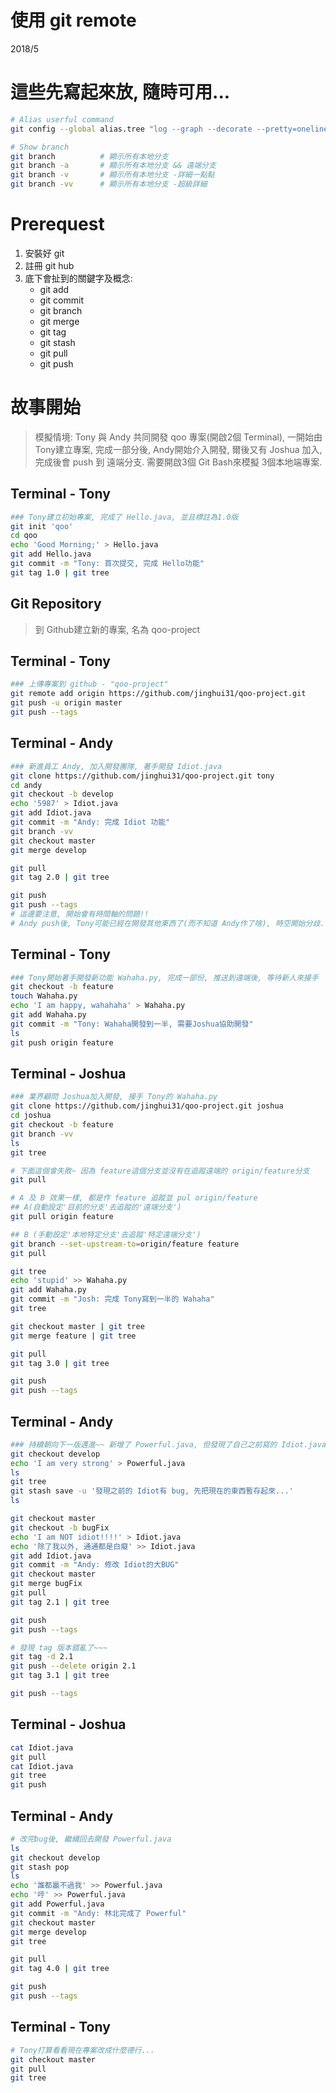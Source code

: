 # 使用 git remote
2018/5

# 這些先寫起來放, 隨時可用...
```sh
# Alias userful command
git config --global alias.tree "log --graph --decorate --pretty=oneline --abbrev-commit"

# Show branch
git branch          # 顯示所有本地分支
git branch -a       # 顯示所有本地分支 && 遠端分支
git branch -v       # 顯示所有本地分支 -詳細一點點
git branch -vv      # 顯示所有本地分支 -超級詳細
```

# Prerequest
1. 安裝好 git
2. 註冊 git hub
3. 底下會扯到的關鍵字及概念:
   - git add
   - git commit
   - git branch
   - git merge
   - git tag
   - git stash
   - git pull
   - git push

# 故事開始
> 模擬情境: Tony 與 Andy 共同開發 qoo 專案(開啟2個 Terminal), 一開始由 Tony建立專案, 完成一部分後, Andy開始介入開發, 爾後又有 Joshua 加入, 完成後會 push 到 遠端分支. 需要開啟3個 Git Bash來模擬 3個本地端專案.

## Terminal - Tony
```sh
### Tony建立初始專案, 完成了 Hello.java, 並且標註為1.0版
git init 'qoo'
cd qoo
echo 'Good Morning;' > Hello.java
git add Hello.java
git commit -m "Tony: 首次提交, 完成 Hello功能"
git tag 1.0 | git tree
```

## Git Repository
> 到 Github建立新的專案, 名為 qoo-project

## Terminal - Tony
```sh
### 上傳專案到 github - "qoo-project"
git remote add origin https://github.com/jinghui31/qoo-project.git
git push -u origin master
git push --tags
```

## Terminal - Andy
```sh
### 新進員工 Andy, 加入開發團隊, 著手開發 Idiot.java
git clone https://github.com/jinghui31/qoo-project.git tony
cd andy
git checkout -b develop
echo '5987' > Idiot.java
git add Idiot.java
git commit -m "Andy: 完成 Idiot 功能"
git branch -vv
git checkout master
git merge develop

git pull
git tag 2.0 | git tree

git push
git push --tags
# 這邊要注意, 開始會有時間軸的問題!!
# Andy push後, Tony可能已經在開發其他東西了(而不知道 Andy作了啥), 時空開始分歧...
```

## Terminal - Tony
```sh
### Tony開始著手開發新功能 Wahaha.py, 完成一部份, 推送到遠端後, 等待新人來接手
git checkout -b feature
touch Wahaha.py
echo 'I am happy, wahahaha' > Wahaha.py
git add Wahaha.py
git commit -m "Tony: Wahaha開發到一半, 需要Joshua協助開發"
ls
git push origin feature
```

## Terminal - Joshua
```sh
### 業界顧問 Joshua加入開發, 接手 Tony的 Wahaha.py
git clone https://github.com/jinghui31/qoo-project.git joshua
cd joshua
git checkout -b feature
git branch -vv
ls
git tree

# 下面這個會失敗~ 因為 feature這個分支並沒有在追蹤遠端的 origin/feature分支
git pull

# A 及 B 效果一樣, 都是作 feature 追蹤並 pul origin/feature
## A(自動設定'目前的分支'去追蹤的'遠端分支')
git pull origin feature

## B (手動設定'本地特定分支'去追蹤'特定遠端分支')
git branch --set-upstream-to=origin/feature feature
git pull

git tree
echo 'stupid' >> Wahaha.py
git add Wahaha.py
git commit -m "Josh: 完成 Tony寫到一半的 Wahaha"
git tree

git checkout master | git tree
git merge feature | git tree

git pull
git tag 3.0 | git tree

git push
git push --tags
```

## Terminal - Andy
```sh
### 持續朝向下一版邁進~~ 新增了 Powerful.java, 但發現了自己之前寫的 Idiot.java有 bug...
git checkout develop
echo 'I am very strong' > Powerful.java
ls
git tree
git stash save -u '發現之前的 Idiot有 bug, 先把現在的東西暫存起來...'
ls

git checkout master
git checkout -b bugFix
echo 'I am NOT idiot!!!!' > Idiot.java
echo '除了我以外, 通通都是白癡' >> Idiot.java
git add Idiot.java
git commit -m "Andy: 修改 Idiot的大BUG"
git checkout master
git merge bugFix
git pull
git tag 2.1 | git tree

git push
git push --tags

# 發現 tag 版本錯亂了~~~
git tag -d 2.1
git push --delete origin 2.1
git tag 3.1 | git tree

git push --tags
```

## Terminal - Joshua
```sh
cat Idiot.java
git pull
cat Idiot.java
git tree
git push
```

## Terminal - Andy
```sh
# 改完bug後, 繼續回去開發 Powerful.java
ls
git checkout develop
git stash pop
ls
echo '誰都贏不過我' >> Powerful.java
echo '哼' >> Powerful.java
git add Powerful.java
git commit -m "Andy: 林北完成了 Powerful"
git checkout master
git merge develop
git tree

git pull
git tag 4.0 | git tree

git push
git push --tags
```

## Terminal - Tony
```sh
# Tony打算看看現在專案改成什麼德行...
git checkout master
git pull
git tree
```
